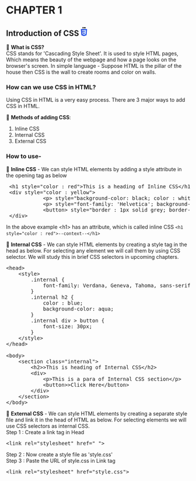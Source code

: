 # CHAPTER 1
## Introduction of CSS <img src="https://github.com/Ninja-Vikash/Assets/blob/main/Asset%20Icon/cssLogo.png" height="24px"/>
<p>
🔵 <b>What is CSS?</b><br>
CSS stands for 'Cascading Style Sheet'.
It is used to style HTML pages, Which means the beauty of the webpage and how a page looks on the browser's screen.
In simple language -
Suppose HTML is the pillar of the house then CSS is the wall to create rooms and color on walls.
</p>

### How can we use CSS in HTML?
Using CSS in HTML is a very easy process.
There are 3 major ways to add CSS in HTML. 

🔵 <b>Methods of adding CSS</b>:<br>
 1. Inline CSS
 2. Internal CSS
 3. External CSS


### How to use-
🔵 <b>Inline CSS</b> - We can style HTML elements by adding a style attribute in the opening tag as below
<pre>
 &lth1 style="color : red"&gtThis is a heading of Inline CSS&lt/h1&gt
 &ltdiv style="color : yellow"&gt
            &ltp&gt style="background-color: black; color : white"&gtThis is a para&lt/p&gt
            &ltp&gt style="font-family: 'Helvetica'; background-color: blue;"&gtThis is a another para&lt/p&gt
            &ltbutton&gt style="border : 1px solid grey; border-radius: 5px;"&gtClick Me&lt/button&gt
 &lt/div&gt
</pre>
In the above example &lt;h1&gt; has an attribute, which is called inline CSS  `<h1 style="color : red">--context--</h1>`

🔵 <b>Internal CSS</b> - We can style HTML elements by creating a style tag in the head as below. For selecting 
     any element we will call them by 
     using CSS selector. We will study this in brief CSS selectors in upcoming chapters.
<pre>
&lthead&gt
    &ltstyle&gt
        .internal {
            font-family: Verdana, Geneva, Tahoma, sans-serif;
        }
        .internal h2 {
            color : blue;
            background-color: aqua;
        }
        .internal div > button {
            font-size: 30px;
        }
    &lt/style&gt
&lt/head&gt

&ltbody&gt
    &ltsection class="internal"&gt
        &lth2&gt>This is heading of Internal CSS&lt/h2&gt
        &ltdiv&gt
            &ltp&gtThis is a para of Internal CSS section&lt/p&gt
            &ltbutton&gt>Click Here&lt/button&gt
        &lt/div&gt
    &lt/section&gt
&lt/body&gt
</pre>

🔵 <b>External CSS</b> - We can style HTML elements by creating a separate style file and link it in the head of HTML as    below. For selecting elements we will use CSS selectors as internal CSS.<br>
Step 1 : Create a link tag in Head
<pre>
&ltlink rel="stylesheet" href=" "&gt
</pre>
Step 2 : Now create a style file as 'style.css' <br>
Step 3 : Paste the URL of style.css in Link tag
<pre>
&ltlink rel="stylesheet" href="style.css"&gt
</pre>

